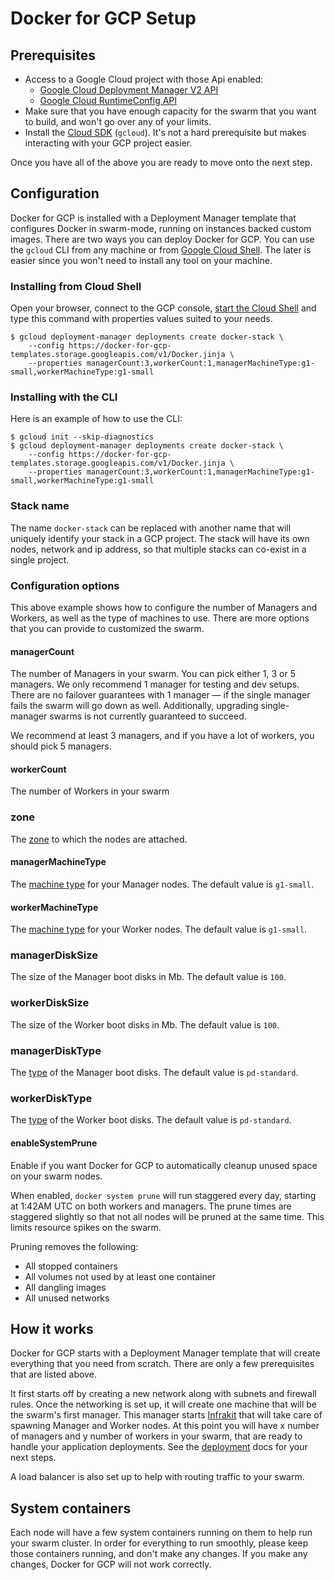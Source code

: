 <!--[metadata]>
+++
title = "Docker for GCP"
description = "Docker for GCP"
keywords = ["iaas, gcp"]
[menu.main]
identifier="docs-gcp-index"
parent = "docs-gcp"
name = "Setup & Prerequisites"
weight="100"
+++
<![end-metadata]-->

# Docker for GCP Setup

## Prerequisites

- Access to a Google Cloud project with those Api enabled:
  - [Google Cloud Deployment Manager V2 API](https://console.developers.google.com/apis/api/deploymentmanager-json.googleapis.com/overview?project=docker4x&duration=PT1H)
  - [Google Cloud RuntimeConfig API](https://console.developers.google.com/apis/api/runtimeconfig.googleapis.com/overview?project=docker4x)
- Make sure that you have enough capacity for the swarm that you want to build, and won't go over any of your limits.
- Install the [Cloud SDK](https://cloud.google.com/sdk/downloads) (`gcloud`). It's not a hard prerequisite but makes interacting with your GCP project easier.

Once you have all of the above you are ready to move onto the next step.

## Configuration

Docker for GCP is installed with a Deployment Manager template that configures Docker in swarm-mode, running on instances backed custom images. There are two ways you can deploy Docker for GCP. You can use the `gcloud` CLI from any machine or from [Google Cloud Shell](https://cloud.google.com/shell/docs/quickstart).
The later is easier since you won't need to install any tool on your machine.

### Installing from Cloud Shell

Open your browser, connect to the GCP console, [start the Cloud Shell](https://cloud.google.com/shell/docs/quickstart#start_cloud_shell) and type this command
with properties values suited to your needs.

```
$ gcloud deployment-manager deployments create docker-stack \
    --config https://docker-for-gcp-templates.storage.googleapis.com/v1/Docker.jinja \
    --properties managerCount:3,workerCount:1,managerMachineType:g1-small,workerMachineType:g1-small
```

### Installing with the CLI

Here is an example of how to use the CLI:

```
$ gcloud init --skip-diagnostics
$ gcloud deployment-manager deployments create docker-stack \
    --config https://docker-for-gcp-templates.storage.googleapis.com/v1/Docker.jinja \
    --properties managerCount:3,workerCount:1,managerMachineType:g1-small,workerMachineType:g1-small
```

### Stack name

The name `docker-stack` can be replaced with another name that will uniquely identify
your stack in a GCP project. The stack will have its own nodes, network and ip address, so
that multiple stacks can co-exist in a single project.

### Configuration options

This above example shows how to configure the number of Managers and Workers, as well as the type of machines to use.
There are more options that you can provide to customized the swarm.

#### managerCount
The number of Managers in your swarm. You can pick either 1, 3 or 5 managers. We only recommend 1 manager for testing and dev setups. There are no failover guarantees with 1 manager — if the single manager fails the swarm will go down as well. Additionally, upgrading single-manager swarms is not currently guaranteed to succeed.

We recommend at least 3 managers, and if you have a lot of workers, you should pick 5 managers.

#### workerCount
The number of Workers in your swarm

### zone
The [zone](https://cloud.google.com/compute/docs/regions-zones/viewing-regions-zones) to which the nodes are attached.

#### managerMachineType
The [machine type](https://cloud.google.com/compute/docs/machine-types) for your Manager nodes. The default value is `g1-small`.

#### workerMachineType
The [machine type](https://cloud.google.com/compute/docs/machine-types) for your Worker nodes. The default value is `g1-small`.

### managerDiskSize
The size of the Manager boot disks in Mb. The default value is `100`.

### workerDiskSize
The size of the Worker boot disks in Mb. The default value is `100`.

### managerDiskType
The [type](https://cloud.google.com/compute/docs/disks/#pdspecs) of the Manager boot disks. The default value is `pd-standard`.

### workerDiskType
The [type](https://cloud.google.com/compute/docs/disks/#pdspecs) of the Worker boot disks. The default value is `pd-standard`.

#### enableSystemPrune

Enable if you want Docker for GCP to automatically cleanup unused space on your swarm nodes.

When enabled, `docker system prune` will run staggered every day, starting at 1:42AM UTC on both workers and managers. The prune times are staggered slightly so that not all nodes will be pruned at the same time. This limits resource spikes on the swarm.

Pruning removes the following:
- All stopped containers
- All volumes not used by at least one container
- All dangling images
- All unused networks

## How it works

Docker for GCP starts with a Deployment Manager template that will create everything that you need from scratch. There are only a few prerequisites that are listed above.

It first starts off by creating a new network along with subnets and firewall rules. Once the networking is set up, it will create one machine that will be the swarm's first manager. This manager starts [Infrakit](https://github.com/docker/infrakit) that will take care of spawning Manager and Worker nodes. At this point you will have x number of managers and y number of workers in your swarm, that are ready to handle your application deployments. See the [deployment](../deploy.md) docs for your next steps.

A load balancer is also set up to help with routing traffic to your swarm.

## System containers

Each node will have a few system containers running on them to help run your swarm cluster. In order for everything to run smoothly, please keep those containers running, and don't make any changes. If you make any changes, Docker for GCP will not work correctly.
